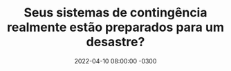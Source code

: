 ---
layout: post 
title:  "Seus sistemas de contingência realmente estão preparados para um desastre?"
date:   2022-04-10 08:00:00 -0300
published: true
tag: "Edição #5 - 11.04.2022"
headline: "Seus sistemas de contingência realmente estão preparados para um desastre?"
highlight_title: "How Disaster Ready are Your Backup Systems, Really?"
highlight_url: "https://www.blameless.com/sre/how-disaster-ready-are-your-backup-systems-really"
highlight_autor: "Emily Arnott"
comentario: |-
    "A confiabilidade e resiliência dos sistemas estão fortemente relacionados com três pilares de sustentação. O primeiro e talvez mais comum nas rodas de conversa de SRE é a capacidade de responder aos incidentes com precisão e velocidade. O segundo por sua vez diz respeito a própria arquitetura dos sistemas e sobre a inexistência de pontos únicos de falha, pelo menos aqueles que conseguimos prever. O terceiro pilar é igualmente importante, porém é bem menos famoso ou discutindo exaustivamente, e trata-se da capacidade de restaurar os sistemas caso as coisas deem muito errado. O artigo em destaque aponta para a execução sistemática de simulações ou exercícios teóricos para tratar os eventos inimagináveis como a melhor medida para se preparar para uma eventual ocorrência. Segundo a autora,  as organizações são razoavelmente boas em executar esses exercícios para os problemas que eles conseguem imaginar, porém muito ruins em desenvolver rotinas e procedimentos para o impensável. 

    Imagine que você sofreu um ataque de ransomware e perdeu acesso aos seus bancos de dados. Você certamente pensaria que o melhor curso de ação seria restaurar o backup e tudo ficará bem. E se o ataque também tiver afetado a plataforma de backup, impedindo que você execute as rotinas de restore? Você tem um plano de contingência ou backup do backup? Parece paranoico não? Mas refletir sobre esse tipo de cenário irá ajudar muito na construção de sistemas realmente confiáveis."
comentado_por: "Ricardo Coelho de Sousa"
comentado_por_linkedin: "http://www.linkedin.com/in/rcsousa1"
---